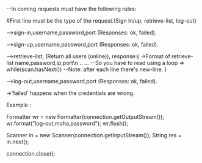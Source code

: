 
--In coming requests must have the following rules:

#First line must be the type of the request.(Sign In/up, retrieve-list, log-out)

-->sign-in,username,password,port (Responses: ok, failed).

-->sign-up,username,password,port (Responses: ok, failed).

-->retrieve-list, (Return all users (online)), response:{
    ->Format of retrieve-list
    name,password,ip,port\n
    ..
    ...
--So you have to read using a loop => while(scan.hasNext())
--Note: after each line there's new-line.
}

-->log-out,username,password,port (Responses: ok, failed).

->'failed' happens when the credentials are wrong.






Example :

Formatter wr = new Formatter(connection.getOutputStream());
wr.format("log-out,moha,password");
wr.flush();

Scanner in = new Scanner(connection.getInputStream());
String res = in.next();

connection.close();
